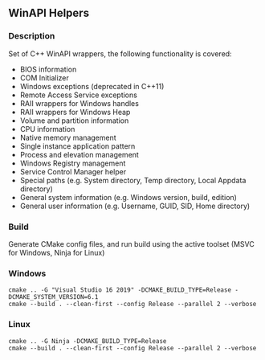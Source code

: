 ## WinAPI Helpers

### Description

Set of C++ WinAPI wrappers, the following functionality is covered:

* BIOS information
* COM Initializer
* Windows exceptions (deprecated in C++11)
* Remote Access Service exceptions
* RAII wrappers for Windows handles
* RAII wrappers for Windows Heap
* Volume and partition information
* CPU information
* Native memory management
* Single instance application pattern
* Process and elevation management
* Windows Registry management
* Service Control Manager helper
* Special paths (e.g. System directory, Temp directory, Local Appdata directory)
* General system information (e.g. Windows version, build, edition)
* General user information (e.g. Username, GUID, SID, Home directory)

### Build

Generate CMake config files, and run build using the active toolset (MSVC for Windows, Ninja for Linux)

### Windows

```
cmake .. -G "Visual Studio 16 2019" -DCMAKE_BUILD_TYPE=Release -DCMAKE_SYSTEM_VERSION=6.1
cmake --build . --clean-first --config Release --parallel 2 --verbose
```

### Linux

```
cmake .. -G Ninja -DCMAKE_BUILD_TYPE=Release
cmake --build . --clean-first --config Release --parallel 2 --verbose
```
